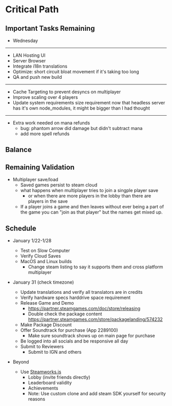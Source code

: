 
# Critical Path

## Important Tasks Remaining
- Wednesday
---
- LAN Hosting UI
- Server Browser
- Integrate i18n translations
- Optimize: short circuit bloat movement if it's taking too long
- QA and push new build
---
- Cache Targeting to prevent desyncs on multiplayer
- Improve scaling over 4 players
- Update system requirements size requirement now that headless server has it's own node_modules, it might be bigger than I had thought
---

- Extra work needed on mana refunds
    - bug: phantom arrow did damage but didn't subtract mana
    - add more spell refunds

## Balance

## Remaining Validation
- Multiplayer save/load
    - Saved games persist to steam cloud
    - what happens when multiplayer tries to join a singple player save
        - or when there are more players in the lobby than there are players in the save
    - If a player joins a game and then leaves without ever being a part of the game you can "join as that player" but the names get mixed up.

## Schedule
- January 1/22-1/28
    - Test on Slow Computer
    - Verify Cloud Saves
    - MacOS and Linux builds
        - Change steam listing to say it supports them and cross platform multiplayer
- January 31 (check timezone)
    - Update translations and verify all translators are in credits
    - Verify hardware specs harddrive space requirement
    - Release Game and Demo
        - https://partner.steamgames.com/doc/store/releasing
        - Double check the package content https://partner.steamgames.com/store/packagelanding/574232
    - Make Package Discount
    - Offer Soundtrack for purchase (App 2289100)
        - Make sure soundtrack shows up on main page for purchase
    - Be logged into all socials and be responsive all day
    - Submit to Reviewers
        - Submit to IGN and others

- Beyond
    - Use [Steamworks.js](https://github.com/ceifa/steamworks.js)
        - Lobby (invite friends directly)
        - Leaderboard validity
        - Achievements
        - Note: Use custom clone and add steam SDK yourself for security reasons